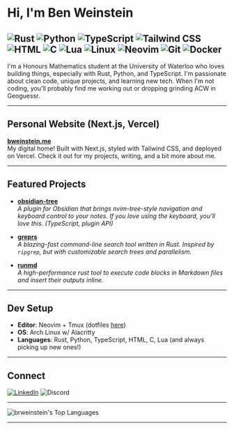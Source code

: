 # Hi, I'm Ben Weinstein

![Rust](https://img.shields.io/badge/-Rust-000?&logo=Rust&logoColor=white) ![Python](https://img.shields.io/badge/-Python-000?&logo=Python) ![TypeScript](https://img.shields.io/badge/-TypeScript-000?&logo=TypeScript&logoColor=white) ![Tailwind CSS](https://img.shields.io/badge/-Tailwind%20CSS-000?&logo=tailwindcss&logoColor=white)
![HTML](https://img.shields.io/badge/-HTML5-000?&logo=HTML5&logoColor=white) ![C](https://img.shields.io/badge/-C-000?&logo=C&logoColor=white) ![Lua](https://img.shields.io/badge/-Lua-000?&logo=lua&logoColor=white) ![Linux](https://img.shields.io/badge/-Linux-000?&logo=linux)
![Neovim](https://img.shields.io/badge/-Neovim-000?&logo=neovim) ![Git](https://img.shields.io/badge/-Git-000?&logo=git&logoColor=white) ![Docker](https://img.shields.io/badge/-Docker-000?&logo=docker&logoColor=white)
---

I'm a Honours Mathematics student at the University of Waterloo who loves building things, especially with Rust, Python, and TypeScript. I'm passionate about clean code, unique projects, and learning new tech. When I'm not coding, you'll probably find me working out or dropping grinding ACW in Geoguessr.

---

## Personal Website (Next.js, Vercel)

[**bweinstein.me**](https://www.bweinstein.me/)  
My digital home! Built with Next.js, styled with Tailwind CSS, and deployed on Vercel. Check it out for my projects, writing, and a bit more about me.

---

## Featured Projects

- [**obsidian-tree**](https://github.com/brweinstein/obsidian-tree)  
  *A plugin for Obsidian that brings nvim-tree-style navigation and keyboard control to your notes. If you love using the keyboard, you'll love this. (TypeScript, plugin API)*

- [**greprs**](https://github.com/brweinstein/greprs)  
  *A blazing-fast command-line search tool written in Rust. Inspired by `ripgrep`, but with customizable search trees and parallelism.*

- [**runmd**](https://github.com/brweinstein/runmd)  
  *A high-performance rust tool to execute code blocks in Markdown files and insert their outputs inline.*

---

## Dev Setup

- **Editor**: Neovim + Tmux (dotfiles [here](https://github.com/brweinstein/dotfiles))
- **OS**: Arch Linux w/ Alacritty
- **Languages**: Rust, Python, TypeScript, HTML, C, Lua (and always picking up new ones!)

---

## Connect

[![LinkedIn](https://img.shields.io/badge/LinkedIn-Benjamin%20Weinstein-blue?logo=linkedin&logoColor=white)](https://www.linkedin.com/in/benjamin-weinstein-5a0924287)
![Discord](https://img.shields.io/badge/Discord-bwL3-5865F2?logo=discord&logoColor=white)

---

![brweinstein's Top Languages](https://github-readme-stats.vercel.app/api/top-langs/?username=brweinstein&theme=tokyonight&show_icons=true&hide_border=true)

---
